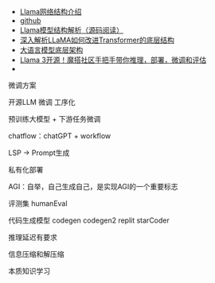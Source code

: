 

- [Llama网络结构介绍](https://blog.csdn.net/qq_41475067/article/details/138133062)
- [github](https://github.com/meta-llama/llama3)
- [Llama模型结构解析（源码阅读）](https://blog.csdn.net/weixin_43508499/article/details/132554559)
- [深入解析LLaMA如何改进Transformer的底层结构](https://www.cnblogs.com/huaweiyun/p/17881295.html)
- [大语言模型底层架构](https://www.cnblogs.com/huaweiyun/p/17879026.html)
- [Llama 3开源！魔搭社区手把手带你推理，部署，微调和评估](https://developer.aliyun.com/article/1489116)
- []()


微调方案

开源LLM 微调 工序化

预训练大模型 + 下游任务微调


chatflow：chatGPT + workflow

LSP -> Prompt生成


私有化部署

AGI：自举，自己生成自己，是实现AGI的一个重要标志

评测集 humanEval

代码生成模型
codegen codegen2 replit starCoder

推理延迟有要求

信息压缩和解压缩

本质知识学习

